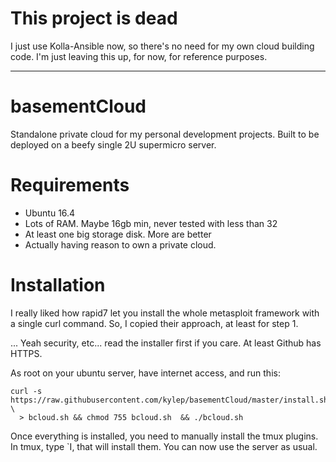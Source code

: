 # This project is dead
I just use Kolla-Ansible now, so there's no need for my own cloud building code. 
I'm just leaving this up, for now, for reference purposes.

---


# basementCloud
Standalone private cloud for my personal development projects.
Built to be deployed on a beefy single 2U supermicro server.

# Requirements
* Ubuntu 16.4
* Lots of RAM. Maybe 16gb min, never tested with less than 32
* At least one big storage disk. More are better
* Actually having reason to own a private cloud.

# Installation
I really liked how rapid7 let you install the whole metasploit framework with
a single curl command. So, I copied their approach, at least for step 1.

... Yeah security, etc... read the installer first if you care. At least Github
has HTTPS.

As root on your ubuntu server, have internet access, and run this:
```
curl -s https://raw.githubusercontent.com/kylep/basementCloud/master/install.sh \
  > bcloud.sh && chmod 755 bcloud.sh  && ./bcloud.sh
```

Once everything is installed, you need to manually install the tmux plugins.
In tmux, type `I, that will install them. You can now use the server as usual.
